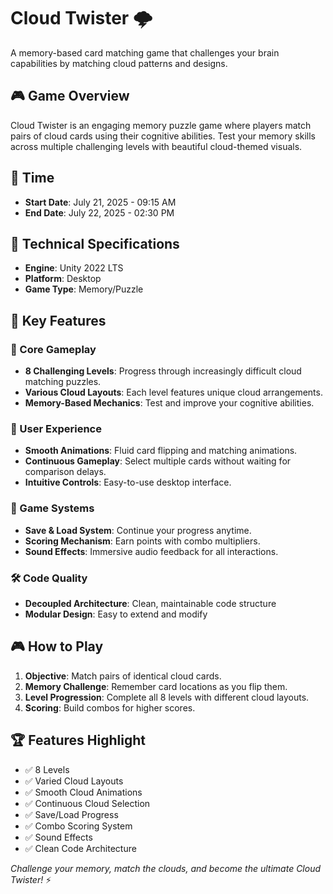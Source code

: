 # Cloud Twister 🌩️

A memory-based card matching game that challenges your brain capabilities by matching cloud patterns and designs.

## 🎮 Game Overview

Cloud Twister is an engaging memory puzzle game where players match pairs of cloud cards using their cognitive abilities. Test your memory skills across multiple challenging levels with beautiful cloud-themed visuals.

## 📅 Time

- **Start Date**: July 21, 2025 - 09:15 AM
- **End Date**: July 22, 2025 - 02:30 PM

## 🔧 Technical Specifications

- **Engine**: Unity 2022 LTS
- **Platform**: Desktop 
- **Game Type**: Memory/Puzzle

## 🌟 Key Features

### 🎯 Core Gameplay
- **8 Challenging Levels**: Progress through increasingly difficult cloud matching puzzles.
- **Various Cloud Layouts**: Each level features unique cloud arrangements.
- **Memory-Based Mechanics**: Test and improve your cognitive abilities.

### 🎨 User Experience
- **Smooth Animations**: Fluid card flipping and matching animations.
- **Continuous Gameplay**: Select multiple cards without waiting for comparison delays.
- **Intuitive Controls**: Easy-to-use desktop interface.

### 💾 Game Systems
- **Save & Load System**: Continue your progress anytime.
- **Scoring Mechanism**: Earn points with combo multipliers.
- **Sound Effects**: Immersive audio feedback for all interactions.

### 🛠️ Code Quality
- **Decoupled Architecture**: Clean, maintainable code structure
- **Modular Design**: Easy to extend and modify

## 🎮 How to Play

1. **Objective**: Match pairs of identical cloud cards.
2. **Memory Challenge**: Remember card locations as you flip them.
3. **Level Progression**: Complete all 8 levels with different cloud layouts.
4. **Scoring**: Build combos for higher scores.

## 🏆 Features Highlight

- ✅ 8 Levels
- ✅ Varied Cloud Layouts
- ✅ Smooth Cloud Animations
- ✅ Continuous Cloud Selection
- ✅ Save/Load Progress
- ✅ Combo Scoring System
- ✅ Sound Effects
- ✅ Clean Code Architecture

*Challenge your memory, match the clouds, and become the ultimate Cloud Twister!* ⚡
